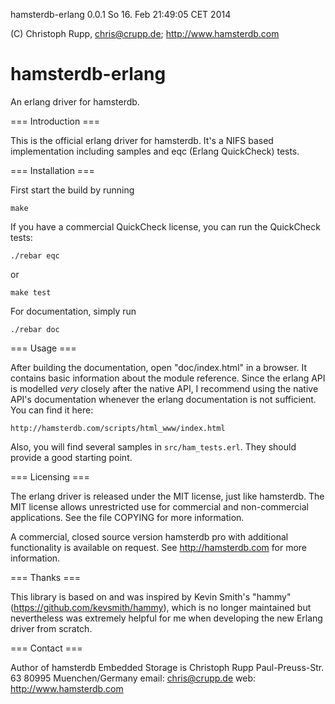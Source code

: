 hamsterdb-erlang 0.0.1                            So 16. Feb 21:49:05 CET 2014

(C) Christoph Rupp, chris@crupp.de; http://www.hamsterdb.com

hamsterdb-erlang
================

An erlang driver for hamsterdb.

=== Introduction ===

This is the official erlang driver for hamsterdb. It's a NIFS based
implementation including samples and eqc (Erlang QuickCheck) tests.

=== Installation ===

First start the build by running

    make

If you have a commercial QuickCheck license, you can run the QuickCheck
tests:

    ./rebar eqc

or

    make test

For documentation, simply run 

    ./rebar doc

=== Usage ===

After building the documentation, open "doc/index.html" in a browser. It
contains basic information about the module reference. Since the erlang API is
modelled *very* closely after the native API, I recommend using the native
API's documentation whenever the erlang documentation is not sufficient. You
can find it here:

    http://hamsterdb.com/scripts/html_www/index.html

Also, you will find several samples in `src/ham_tests.erl`. They should
provide a good starting point.

=== Licensing ===

The erlang driver is released under the MIT license, just like hamsterdb.
The MIT license allows unrestricted use for commercial and non-commercial
applications. See the file COPYING for more information.

A commercial, closed source version hamsterdb pro with additional functionality
is available on request. See http://hamsterdb.com for more information.

=== Thanks ===

This library is based on and was inspired by Kevin Smith's "hammy"
(https://github.com/kevsmith/hammy), which is no longer maintained but
nevertheless was extremely helpful for me when developing the new Erlang
driver from scratch.

=== Contact ===

Author of hamsterdb Embedded Storage is
    Christoph Rupp
    Paul-Preuss-Str. 63
    80995 Muenchen/Germany
    email: chris@crupp.de
    web: http://www.hamsterdb.com
